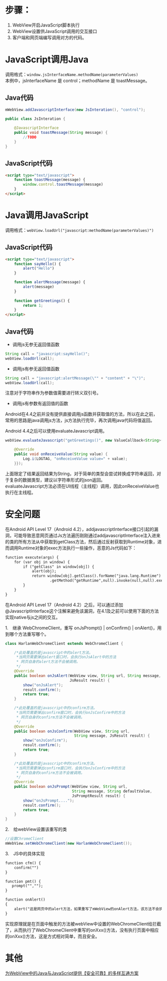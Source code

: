# 步骤：
1. WebView开启JavaScript脚本执行  
2. WebView设置供JavaScript调用的交互接口  
3. 客户端和网页端编写调用对方的代码。

# JavaScript调用Java

调用格式：`window.jsInterfaceName.methodName(parameterValues)`  
本例中，jsInterfaceName 是 control；methodName 是 toastMessage。

## Java代码
```java
mWebView.addJavascriptInterface(new JsInteration(), "control");
```
```java
public class JsInteration {
      
	@JavascriptInterface
	public void toastMessage(String message) {
		//TODO
	}
}
```

## JavaScript代码
```html
<script type="text/javascript">
    function toastMessage(message) {
        window.control.toastMessage(message)
    }
</script>
```

# Java调用JavaScript
调用格式：`webView.loadUrl("javascript:methodName(parameterValues)")`
## JavaScript代码
```html
<script type="text/javascript">
    function sayHello() {
        alert("Hello")
    }

    function alertMessage(message) {
        alert(message)
    }
	
	function getGreetings() {
		return 1;
	}
</script>
```

## Java代码
* 调用js无参无返回值函数
```java
String call = "javascript:sayHello()";
webView.loadUrl(call);
```

* 调用js有参无返回值函数  
```java
String call = "javascript:alertMessage(\"" + "content" + "\")";
webView.loadUrl(call);
```
注意对于字符串作为参数值需要进行转义双引号。

* 调用js有参数有返回值的函数  

Android在4.4之前并没有提供直接调用js函数并获取值的方法，所以在此之前，常用的思路是java调用js方法，js方法执行完毕，再次调用java代码将值返回。

Android 4.4之后可以使用evaluateJavascript调用。
```java
webView.evaluateJavascript("getGreetings()", new ValueCallback<String>() {

	@Override
	public void onReceiveValue(String value) {
		Log.i(LOGTAG, "onReceiveValue value=" + value);
	}});
```
上面限定了结果返回结果为String，对于简单的类型会尝试转换成字符串返回，对于复杂的数据类型，建议以字符串形式的json返回。  
evaluateJavascript方法必须在UI线程（主线程）调用，因此onReceiveValue也执行在主线程。  

# 安全问题
在Android API Level 17（Android 4.2），addjavascriptInterface接口引起的漏洞，可能导致恶意网页通过Js方法遍历刚刚通过addjavascriptInterface注入进来的类的所有方法从中获取到getClass方法，然后通过反射获取到Runtime对象，进而调用Runtime对象的exec方法执行一些操作，恶意的Js代码如下：
```html
function execute(args) {
	for (var obj in window) {
		if ("getClass" in window[obj]) {
			alert(obj);
			return window[obj].getClass().forName("java.lang.Runtime")
					.getMethod("getRuntime",null).invoke(null,null).exec(args);
		}
	}
}
```
在Android API Level 17（Android 4.2）之后，可以通过添加@JavascriptInterface这个注解来避免该漏洞，在4.1及之前可以使用下面的方法实现native与js之间的交互。  

1.　继承 WebChromeClient，重写 onJsPrompt() | onConfirm() | onAlert()，用到哪个方法重写哪个。
```java
class HarlanWebChromeClient extends WebChromeClient {

	/*此处覆盖的是javascript中的alert方法。
	 *当网页需要弹出alert窗口时，会执行onJsAlert中的方法
	 * 网页自身的alert方法不会被调用。
	 */
	@Override
	public boolean onJsAlert(WebView view, String url, String message,
							 JsResult result) {
		show("onJsAlert");
		result.confirm();
		return true;
	}

	/*此处覆盖的是javascript中的confirm方法。
	 *当网页需要弹出confirm窗口时，会执行onJsConfirm中的方法
	 * 网页自身的confirm方法不会被调用。
	 */
	@Override
	public boolean onJsConfirm(WebView view, String url,
							   String message, JsResult result) {
		show("onJsConfirm");
		result.confirm();
		return true;
	}

	/*此处覆盖的是javascript中的confirm方法。
	 *当网页需要弹出confirm窗口时，会执行onJsConfirm中的方法
	 * 网页自身的confirm方法不会被调用。
	 */
	@Override
	public boolean onJsPrompt(WebView view, String url,
							  String message, String defaultValue,
							  JsPromptResult result) {
		show("onJsPrompt....");
		result.confirm();
		return true;
	}
}
```

2.　给webView设置该重写的类
```java
//设置ChromeClient
mWebView.setWebChromeClient(new HarlanWebChromeClient());
```

3.　JS中的具体实现
```html
function cfm() {
	confirm("")
}

function pmt() {
   prompt("","");
}

function onAlert()
{
	alert("这是网页中的alert方法，如果重写了mWebView的onAlert方法，该方法不会执行");
}
```
实现原理就是在页面中触发的方法被webView中设置的WebChromeClient给拦截了，从而执行了WebChromeClient中重写的onXxx()方法，没有执行页面中相应的onXxx()方法，这是方式相对简单，而且安全。

# 其他
[为WebView中的Java与JavaScript提供【安全可靠】的多样互通方案](https://github.com/pedant/safe-java-js-webview-bridge)

